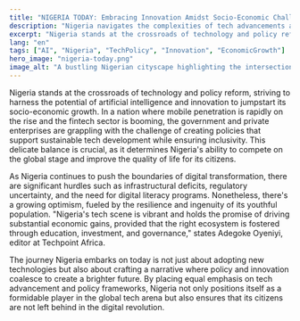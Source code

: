 ```yaml
---
title: "NIGERIA TODAY: Embracing Innovation Amidst Socio-Economic Challenges"
description: "Nigeria navigates the complexities of tech advancements and policy reforms to bolster its socio-economic landscape."
excerpt: "Nigeria stands at the crossroads of technology and policy reform."
lang: "en"
tags: ["AI", "Nigeria", "TechPolicy", "Innovation", "EconomicGrowth"]
hero_image: "nigeria-today.png"
image_alt: "A bustling Nigerian cityscape highlighting the intersection of technology and everyday life"
---
```


Nigeria stands at the crossroads of technology and policy reform, striving to harness the potential of artificial intelligence and innovation to jumpstart its socio-economic growth. In a nation where mobile penetration is rapidly on the rise and the fintech sector is booming, the government and private enterprises are grappling with the challenge of creating policies that support sustainable tech development while ensuring inclusivity. This delicate balance is crucial, as it determines Nigeria's ability to compete on the global stage and improve the quality of life for its citizens.

As Nigeria continues to push the boundaries of digital transformation, there are significant hurdles such as infrastructural deficits, regulatory uncertainty, and the need for digital literacy programs. Nonetheless, there's a growing optimism, fueled by the resilience and ingenuity of its youthful population. "Nigeria's tech scene is vibrant and holds the promise of driving substantial economic gains, provided that the right ecosystem is fostered through education, investment, and governance," states Adegoke Oyeniyi, editor at Techpoint Africa.

The journey Nigeria embarks on today is not just about adopting new technologies but also about crafting a narrative where policy and innovation coalesce to create a brighter future. By placing equal emphasis on tech advancement and policy frameworks, Nigeria not only positions itself as a formidable player in the global tech arena but also ensures that its citizens are not left behind in the digital revolution.